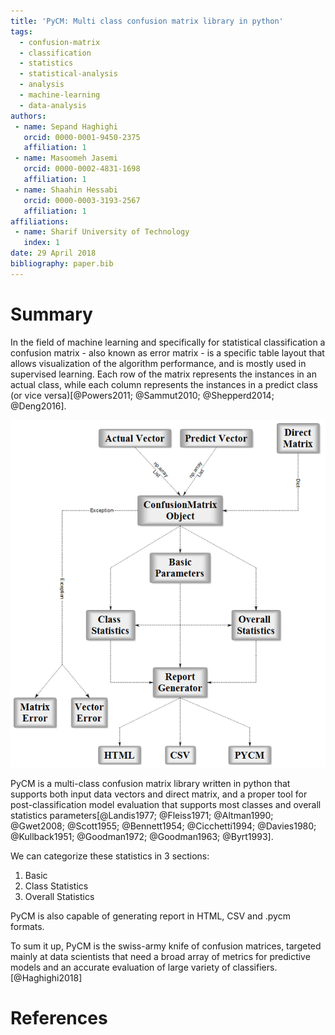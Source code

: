 ```yaml
---
title: 'PyCM: Multi class confusion matrix library in python'
tags:
  - confusion-matrix
  - classification
  - statistics
  - statistical-analysis
  - analysis
  - machine-learning
  - data-analysis
authors:
 - name: Sepand Haghighi
   orcid: 0000-0001-9450-2375
   affiliation: 1
 - name: Masoomeh Jasemi
   orcid: 0000-0002-4831-1698
   affiliation: 1
 - name: Shaahin Hessabi
   orcid: 0000-0003-3193-2567
   affiliation: 1
affiliations:
 - name: Sharif University of Technology
   index: 1
date: 29 April 2018
bibliography: paper.bib
---
```

						

# Summary			
			
In the field of machine learning and specifically for statistical classification a confusion matrix - also known as error matrix - is a specific table layout that allows visualization of the algorithm performance, and is mostly used in supervised learning. Each row of the matrix represents the instances in an actual class, while each column represents the instances in a predict class (or vice versa)[@Powers2011; @Sammut2010; @Shepperd2014; @Deng2016].			

![PyCM Block Diagram](../Otherfiles/block_diagram.png) 				

PyCM is a multi-class confusion matrix library written in python that supports both input data vectors and direct matrix, and a proper tool for post-classification model evaluation that supports most classes and overall statistics parameters[@Landis1977; @Fleiss1971; @Altman1990; @Gwet2008; @Scott1955; @Bennett1954; @Cicchetti1994; @Davies1980; @Kullback1951; @Goodman1972; @Goodman1963; @Byrt1993].			

We can categorize these statistics in 3 sections: 			

1. Basic 
2. Class Statistics			
3. Overall Statistics

PyCM is also capable of generating report in HTML, CSV and .pycm formats.

To sum it up, PyCM is the swiss-army knife of confusion matrices, targeted mainly at data scientists that need a broad array of metrics for predictive models and an accurate evaluation of large variety of classifiers.[@Haghighi2018]	



# References
